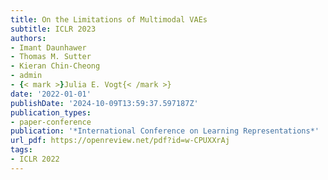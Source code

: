 ```yaml
---
title: On the Limitations of Multimodal VAEs
subtitle: ICLR 2023
authors:
- Imant Daunhawer
- Thomas M. Sutter
- Kieran Chin-Cheong
- admin
- {< mark >}Julia E. Vogt{< /mark >}
date: '2022-01-01'
publishDate: '2024-10-09T13:59:37.597187Z'
publication_types:
- paper-conference
publication: '*International Conference on Learning Representations*'
url_pdf: https://openreview.net/pdf?id=w-CPUXXrAj
tags:
- ICLR 2022
---
```

